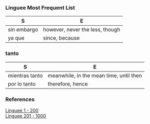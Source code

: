 
### Linguee Most Frequent List

| S | E |
| - | - |
| sin embargo | however, never the less, though |
| ya que  | since, because |

### tanto

| S | E |
| - | - |
| mientras tanto | meanwhile, in the mean time, until then |
| por lo tanto | therefore, hence |

### References

[Linguee 1 - 200](https://www.linguee.co/espanol-ingles/topspanish/1-200.html)   
[Linguee 201 - 1000](https://www.linguee.co/spanish-english/topspanish/201-1000.html)
